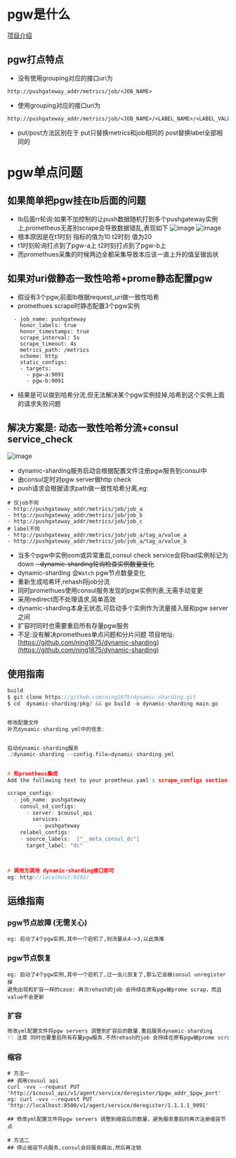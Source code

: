 # pgw是什么
[项目介绍](https://github.com/prometheus/pushgateway)
## pgw打点特点

- 没有使用grouping对应的接口uri为 
```
http://pushgateway_addr/metrics/job/<JOB_NAME>
```
- 使用grouping对应的接口uri为 
```
http://pushgateway_addr/metrics/job/<JOB_NAME>/<LABEL_NAME>/<LABEL_VALUE>
```
- put/post方法区别在于 put只替换metrics和job相同的 post替换label全部相同的
# pgw单点问题
## 如果简单把pgw挂在lb后面的问题
- lb后面rr轮询:如果不加控制的让push数据随机打到多个pushgateway实例上,prometheus无差别scrape会导致数据错乱,表现如下
![image](https://github.com/ning1875/dynamic-sharding/blob/master/images/pgw_miss.png)
![image](https://github.com/ning1875/dynamic-sharding/blob/master/images/pgw_miss2.png)
- 根本原因是在t1时刻 指标的值为10 t2时刻 值为20
- t1时刻轮询打点到了pgw-a上 t2时刻打点到了pgw-b上
- 而promethues采集的时候两边全都采集导致本应该一直上升的值呈锯齿状
## 如果对uri做静态一致性哈希+prome静态配置pgw
- 假设有3个pgw,前面lb根据request_uri做一致性哈希
- promethues scrape时静态配置3个pgw实例
```
  - job_name: pushgateway
    honor_labels: true
    honor_timestamps: true
    scrape_interval: 5s
    scrape_timeout: 4s
    metrics_path: /metrics
    scheme: http
    static_configs:
    - targets:
      - pgw-a:9091
      - pgw-b:9091

```
- 结果是可以做到哈希分流,但无法解决某个pgw实例挂掉,哈希到这个实例上面的请求失败问题
## 解决方案是: 动态一致性哈希分流+consul service_check
![image](https://github.com/ning1875/dynamic-sharding/blob/master/images/log.jpg)
- dynamic-sharding服务启动会根据配置文件注册pgw服务到consul中
- 由consul定时对pgw server做http check
- push请求会根据请求path做一致性哈希分离,eg:
```
# 仅job不同
- http://pushgateway_addr/metrics/job/job_a
- http://pushgateway_addr/metrics/job/job_b
- http://pushgateway_addr/metrics/job/job_c
# label不同
- http://pushgateway_addr/metrics/job/job_a/tag_a/value_a
- http://pushgateway_addr/metrics/job/job_a/tag_a/value_b
```
- 当多个pgw中实例oom或异常重启,consul check service会将bad实例标记为down
~~- dynamic-sharding轮询检查实例数量变化~~
- dynamic-sharding 会`Watch` pgw节点数量变化
- 重新生成哈希环,rehash将job分流
- 同时promethues使用consul服务发现的pgw实例列表,无需手动变更
- 采用redirect而不处理请求,简单高效
- dynamic-sharding本身无状态,可启动多个实例作为流量接入层和pgw server之间
- 扩容时同时也需要重启所有存量pgw服务
- 不足:没有解决promethues单点问题和分片问题
项目地址: [https://github.com/ning1875/dynamic-sharding](https://github.com/ning1875/dynamic-sharding)

## 使用指南
   

```c
build
$ git clone https://github.com/ning1875/dynamic-sharding.git
$ cd  dynamic-sharding/pkg/ && go build -o dynamic-sharding main.go 


修改配置文件
补充dynamic-sharding.yml中的信息:


启动dynamic-sharding服务
./dynamic-sharding --config.file=dynamic-sharding.yml

 
# 和promtheus集成 
Add the following text to your promtheus.yaml's scrape_configs section

scrape_configs:
  - job_name: pushgateway
    consul_sd_configs:
      - server: $cousul_api
        services:
          - pushgateway
    relabel_configs:
    - source_labels:  ["__meta_consul_dc"]
      target_label: "dc"



# 调用方调用 dynamic-sharding接口即可 
eg: http://localhost:9292/

```

## 运维指南

### pgw节点故障 (无需关心) 
```apple js
eg: 启动了4个pgw实例,其中一个宕机了,则流量从4->3,以此类推
```

### pgw节点恢复 
```apple js
eg: 启动了4个pgw实例,其中一个宕机了,过一会儿恢复了,那么它会被consul unregister掉
避免出现和扩容一样的case: 再次rehash的job 会持续在原有pgw被prome scrap，而且value不会更新
```


### 扩容
```c
修改yml配置文件将pgw servers 调整到扩容后的数量,重启服务dynamic-sharding 
!! 注意 同时也要重启所有存量pgw服务,不然rehash的job 会持续在原有pgw被prome scrap，而且value不会更新

```

### 缩容

```apple js
# 方法一
## 调用cousul api  
curl -vvv --request PUT 'http://$cousul_api/v1/agent/service/deregister/$pgw_addr_$pgw_port'
eg: curl -vvv --request PUT 'http://localhost:8500/v1/agent/service/deregister/1.1.1.1_9091'

## 修改yml配置文件将pgw servers 调整到缩容后的数量，避免服务重启时再次注册缩容节点

# 方法二
## 停止缩容节点服务,consul会将服务踢出,然后再注销

```


```